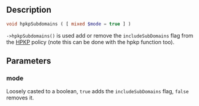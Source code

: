 ## Description
```php
void hpkpSubdomains ( [ mixed $mode = true ] )
```

`->hpkpSubdomains()` is used add or remove the `includeSubDomains` flag from the [HPKP](hpkp) policy (note this can be done with the hpkp function too).

## Parameters
### mode
Loosely casted to a boolean, `true` adds the `includeSubDomains` flag, `false` removes it.
